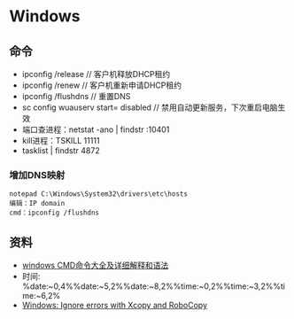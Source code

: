 # Windows

## 命令
* ipconfig /release // 客户机释放DHCP租约
* ipconfig /renew // 客户机重新申请DHCP租约
* ipconfig /flushdns // 重置DNS
* sc config wuauserv start= disabled // 禁用自动更新服务，下次重启电脑生效
* 端口查进程：netstat -ano | findstr :10401
* kill进程：TSKILL 11111
* tasklist | findstr 4872

### 增加DNS映射
```
notepad C:\Windows\System32\drivers\etc\hosts
编辑：IP domain
cmd：ipconfig /flushdns
```

## 资料
* [windows CMD命令大全及详细解释和语法](http://xstarcd.github.io/wiki/windows/windows_cmd_syntax.html)
* 时间: %date:~0,4%%date:~5,2%%date:~8,2%%time:~0,2%%time:~3,2%%time:~6,2%
* [Windows: Ignore errors with Xcopy and RoboCopy](https://djlab.com/2010/12/windows-ignore-errors-with-xcopy-and-robocopy/)
